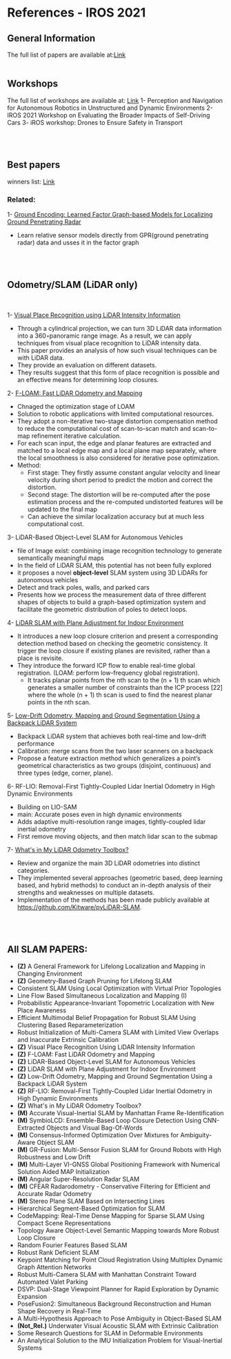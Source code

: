 # References - IROS 2021

<!---
Started to write on Oct 21 2021
Zahra
-->


## General Information
The full list of papers are available at:[Link](https://ras.papercept.net/conferences/conferences/IROS21/program/)
<br/>
<br/>


## Workshops
The full list of workshops are available at: [Link](https://www.iros2021.org/workshops) 
1- Perception and Navigation for Autonomous Robotics in Unstructured and Dynamic Environments 
2- IROS 2021 Workshop on Evaluating the Broader Impacts of Self-Driving Cars
3- iROS workshop: Drones to Ensure Safety in Transport

<br/>
<br/>


## Best papers
winners list: [Link](https://www.iros2021.org/awards)
### Related:
1- [Ground Encoding: Learned Factor Graph-based Models for Localizing Ground Penetrating Radar](https://arxiv.org/pdf/2103.15317.pdf)
*  Learn relative sensor models directly from GPR(ground penetrating radar) data and usses it in the factor graph

<br/>
<br/>


## Odometry/SLAM (LiDAR only)

<br/>

1- [Visual Place Recognition using LiDAR Intensity Information](https://www.ipb.uni-bonn.de/wp-content/papercite-data/pdf/digiammarino2021iros.pdf) 
* Through a cylindrical projection, we can turn  3D LiDAR data information into a 360◦panoramic range image. As a result, we can apply techniques from visual place recognition to LiDAR intensity data. 
* This paper provides an analysis of how such visual techniques can be with LiDAR data.
* They provide an evaluation on different datasets. 
* They results suggest that this form of place recognition is possible and an effective means for determining loop closures.  
  
2- [F-LOAM: Fast LiDAR Odometry and Mapping](https://arxiv.org/pdf/2107.00822.pdf)  
* Chnaged the optimization stage of LOAM
* Solution to robotic applications with limited computational resources.
* They adopt a non-iterative two-stage distortion compensation method to reduce the computational cost of scan-to-scan match and scan-to-map refinement iterative calculation.
* For each scan input, the edge and planar features are extracted and matched to a local edge map and a local plane map separately, where the local smoothness is also considered for iterative pose optimization.
* Method:  
  - First stage: They firstly assume constant angular velocity and linear velocity during short period to predict the motion and correct the distortion.
  - Second stage: The distortion will be re-computed after the pose estimation process and the re-computed undistorted features will be updated to the final map
  - Can achieve the similar localization accuracy but at much less computational cost.  
 
3- LiDAR-Based Object-Level SLAM for Autonomous Vehicles
* file of Image exist: combining image recognition technology to generate semantically meaningful maps
* In the field of LiDAR SLAM, this potential has not been fully explored
* it proposes a novel **object-level** SLAM system using 3D LiDARs for autonomous vehicles
* Detect and track poles, walls, and parked cars
* Presents how we process the measurement data of three different shapes of objects to build a graph-based optimization system and facilitate the geometric distribution of poles to detect loops.  

4- [LiDAR SLAM with Plane Adjustment for Indoor Environment](https://ieeexplore.ieee.org/stamp/stamp.jsp?tp=&arnumber=9464638)
* It introduces a new loop closure criterion and present a corresponding detection method based on checking the geometric consistency. It trigger the loop closure if existing planes are revisited, rather than a place is revisite.
* They introduce the forward ICP flow to enable real-time global registration. (LOAM: perform low-frequency global registration). 
  - It tracks planar points from the nth scan to the (n + 1) th scan which generates a smaller number of constraints than the ICP process [22] where the whole (n + 1) th scan is used to find the nearest planar points in the nth scan. 
  
5- [Low-Drift Odometry, Mapping and Ground Segmentation Using a Backpack LiDAR System](https://ieeexplore.ieee.org/stamp/stamp.jsp?tp=&arnumber=9484780&tag=1)
* Backpack LiDAR system that achieves both real-time and low-drift performance
* Calibration: merge scans from the two laser scanners on a backpack
* Propose a feature extraction method which generalizes a point’s geometrical characteristics as two groups (disjoint, continuous) and three types  (edge, corner, plane). 
 
6- RF-LIO: Removal-First Tightly-Coupled Lidar Inertial Odometry in High Dynamic Environments
* Building on LIO-SAM
* main: Accurate poses even in high dynamic environments
* Adds adaptive multi-resolution range images, tightly-coupled lidar inertial odometry
* First remove moving objects, and then match lidar scan to the submap

7- [What's in My LiDAR Odometry Toolbox?](https://arxiv.org/pdf/2103.09708.pdf)
* Review and organize the main 3D LiDAR odometries into distinct categories. 
* They implemented several approaches (geometric based, deep learning based, and hybrid methods) to conduct an in-depth analysis of their strengths and weaknesses on multiple datasets.
*  Implementation of the methods has been made publicly available at https://github.com/Kitware/pyLiDAR-SLAM. 
<br/>
<br/>


## All SLAM PAPERS:

* **(Z)** A General Framework for Lifelong Localization and Mapping in Changing Environment
* **(Z)** Geometry-Based Graph Pruning for Lifelong SLAM
* Consistent SLAM Using Local Optimization with Virtual Prior Topologies
* Line Flow Based Simultaneous Localization and Mapping (I)
* Probabilistic Appearance-Invariant Topometric Localization with New Place Awareness
* Efficient Multimodal Belief Propagation for Robust SLAM Using Clustering Based Reparameterization
* Robust Initialization of Multi-Camera SLAM with Limited View Overlaps and Inaccurate Extrinsic Calibration
* **(Z)** Visual Place Recognition Using LiDAR Intensity Information
* **(Z)** F-LOAM: Fast LiDAR Odometry and Mapping
* **(Z)** LiDAR-Based Object-Level SLAM for Autonomous Vehicles
* **(Z)** LiDAR SLAM with Plane Adjustment for Indoor Environment
* **(Z)** Low-Drift Odometry, Mapping and Ground Segmentation Using a Backpack LiDAR System
* **(Z)** RF-LIO: Removal-First Tightly-Coupled Lidar Inertial Odometry in High Dynamic Environments
* **(Z)** What's in My LiDAR Odometry Toolbox?
* **(M)** Accurate Visual-Inertial SLAM by Manhattan Frame Re-Identification
* **(M)** SymbioLCD: Ensemble-Based Loop Closure Detection Using CNN-Extracted Objects and Visual Bag-Of-Words
* **(M)** Consensus-Informed Optimization Over Mixtures for Ambiguity-Aware Object SLAM
* **(M)** GR-Fusion: Multi-Sensor Fusion SLAM for Ground Robots with High Robustness and Low Drift
* **(M)** Multi-Layer VI-GNSS Global Positioning Framework with Numerical Solution Aided MAP Initialization
* **(M)** Angular Super-Resolution Radar SLAM
* **(M)** CFEAR Radarodometry - Conservative Filtering for Efficient and Accurate Radar Odometry
* **(M)** Stereo Plane SLAM Based on Intersecting Lines
* Hierarchical Segment-Based Optimization for SLAM
* CodeMapping: Real-Time Dense Mapping for Sparse SLAM Using Compact Scene Representations
* Topology Aware Object-Level Semantic Mapping towards More Robust Loop Closure
* Random Fourier Features Based SLAM
* Robust Rank Deficient SLAM
* Keypoint Matching for Point Cloud Registration Using Multiplex Dynamic Graph Attention Networks
* Robust Multi-Camera SLAM with Manhattan Constraint Toward Automated Valet Parking
* DSVP: Dual-Stage Viewpoint Planner for Rapid Exploration by Dynamic Expansion
* PoseFusion2: Simultaneous Background Reconstruction and Human Shape Recovery in Real-Time
* A Multi-Hypothesis Approach to Pose Ambiguity in Object-Based SLAM
* **(Not_Rel.)** Underwater Visual Acoustic SLAM with Extrinsic Calibration
* Some Research Questions for SLAM in Deformable Environments
* An Analytical Solution to the IMU Initialization Problem for Visual-Inertial Systems


